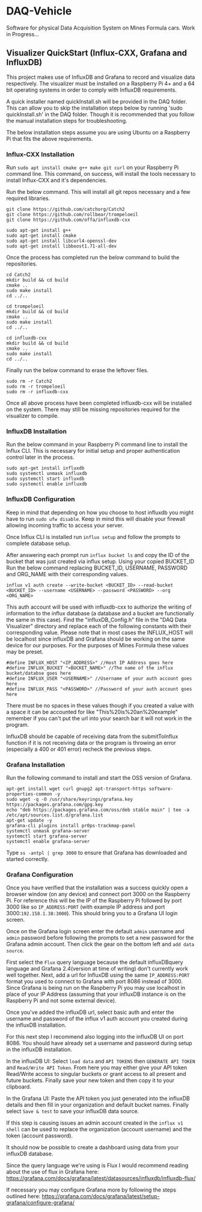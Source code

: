 # DAQ-Vehicle
Software for physical Data Acquisition System on Mines Formula cars. Work in Progress...


## Visualizer QuickStart (Influx-CXX, Grafana and InfluxDB)

This project makes use of InfluxDB and Grafana to record and visualize data respectively. The visualizer must be installed on a Raspberry Pi 4+ and a 64 bit operating systems in order to comply with InfluxDB requirements. 

A quick installer named quickInstall.sh will be provided in the DAQ folder. This can allow you to skip the installation steps below by running 'sudo quickInstall.sh' in the DAQ folder. Though it is recommended that you follow the manual installation steps for troubleshooting.

The below installation steps assume you are using Ubuntu on a Raspberry Pi that fits the above requirements.


### Influx-CXX Installation

Run `sudo apt install cmake g++ make git curl` on your Raspberry Pi command line. This command, on success, will install the tools necessary to install Influx-CXX and it's dependencies.

Run the below command. This will install all git repos necessary and a few required libraries.

```
git clone https://github.com/catchorg/Catch2
git clone https://github.com/rollbear/trompeloeil
git clone https://github.com/offa/influxdb-cxx

sudo apt-get install g++
sudo apt-get install cmake
sudo apt-get install libcurl4-openssl-dev
sudo apt-get install libboost1.71-all-dev
```

Once the process has completed run the below command to build the repositories.

```
cd Catch2
mkdir build && cd build
cmake ..
sudo make install
cd ../..

cd trompeloeil
mkdir build && cd build
cmake ..
sudo make install
cd ../..

cd influxdb-cxx
mkdir build && cd build
cmake ..
sudo make install
cd ../..
```

Finally run the below command to erase the leftover files.

```
sudo rm -r Catch2
sudo rm -r trompeloeil
sudo rm -r influxdb-cxx
```

Once all above process have been completed influxdb-cxx will be installed on the system. There may still be missing repositories required for the visualizer to compile.



### InfluxDB Installation

Run the below command in your Raspberry Pi command line to install the Influx CLI. This is necessary for initial setup and proper authentication control later in the process.

```
sudo apt-get install influxdb
sudo systemctl unmask influxdb
sudo systemctl start influxdb
sudo systemctl enable influxdb
```

### InfluxDB Configuration

Keep in mind that depending on how you choose to host influxdb you might have to run `sudo ufw disable`. Keep in mind this will disable your firewall allowing incoming traffic to access your server.

Once Influx CLI is installed run `influx setup` and follow the prompts to complete database setup.

After answering each prompt run `influx bucket ls` and copy the ID of the bucket that was just created via influx setup. Using your copied BUCKET_ID Run the below command replacing BUCKET_ID, USERNAME, PASSWORD and ORG_NAME with their corresponding values.
```
influx v1 auth create --write-bucket <BUCKET_ID> --read-bucket <BUCKET_ID> --username <USERNAME> --password <PASSWORD> --org <ORG_NAME>
```

This auth account will be used with influxdb-cxx to authorize the writing of information to the influx database (a database and a bucket are functionally the same in this case). Find the "influxDB_Config.h" file in the "DAQ Data Visualizer" directory and replace each of the following constants with their corresponding value. Please note that in most cases the INFLUX_HOST will be localhost since influxDB and Grafana should be working on the same device for our purposes. For the purposes of Mines Formula these values may be preset.

```
#define INFLUX_HOST "<IP_ADDRESS>" //Host IP Address goes here
#define INFLUX_BUCKET "<BUCKET_NAME>" //The name of the influx bucket/databse goes here
#define INFLUX_USER "<USERNAME>" //Username of your auth account goes here
#define INFLUX_PASS "<PASSWORD>" //Password of your auth account goes here
```

There must be no spaces in these values though if you created a value with a space it can be accounted for like "This%20is%20an%20example" remember if you can't put the url into your search bar it will not work in the program.

InfluxDB should be capable of receiving data from the submitToInflux function if it is not receiving data or the program is throwing an error (especially a 400 or 401 error) recheck the previous steps.


### Grafana Installation

Run the following command to install and start the OSS version of Grafana.
```
apt-get install wget curl gnupg2 apt-transport-https software-properties-common -y
sudo wget -q -O /usr/share/keyrings/grafana.key https://packages.grafana.com/gpg.key
echo "deb https://packages.grafana.com/oss/deb stable main" | tee -a /etc/apt/sources.list.d/grafana.list
apt-get update -y
grafana-cli plugins install pr0ps-trackmap-panel
systemctl unmask grafana-server
systemctl start grafana-server
systemctl enable grafana-server
```

Type `ss -antpl | grep 3000` to ensure that Grafana has downloaded and started correctly.


### Grafana Configuration

Once you have verified that the installation was a success quickly open a browser window (on any device) and connect port 3000 on the Raspberry Pi. For reference this will be the IP of the Raspberry Pi followed by port 3000 like so `IP_ADDRESS:PORT` (with example IP address and port 3000:`192.158.1.38:3000`). This should bring you to a Grafana UI login screen.

Once on the Grafana login screen enter the default `admin` username and `admin` password before following the prompts to set a new password for the Grafana admin account. Then click the gear on the bottom left and `add data source`. 

First select the `Flux` query language because the default influxDBquery language and Grafana 2.4(version at time of writing) don't currently work well together. Next, add a url for InfluxDB using the same `IP_ADDRESS:PORT` format you used to connect to Grafana with port 8086 instead of 3000. Since Grafana is being run on the Raspberry Pi you may use localhost in place of your IP Address (assuming that your influxDB instance is on the Raspberry Pi and not some external device). 

Once you've added the influxDB url, select basic auth and enter the username and password of the influx v1 auth account you created during the influxDB installation. 

For this next step I recommend also logging into the influxDB UI on port 8086. You should have already set a username and password during setup in the influxDB installation.

In the influxDB UI: Select `load data` and `API TOKENS` then `GENERATE API TOKEN` and `Read/Write API Token`. From here you may either give your API token Read/Write access to singular buckets or grant access to all present and future buckets. Finally save your new token and then copy it to your clipboard.

In the Grafana UI: Paste the API token you just generated into the influxDB details and then fill in your organization and default bucket names. Finally select `Save & test` to save your influxDB data source.

If this step is causing issues an admin account created in the `influx v1 shell` can be used to replace the organization (account username) and the token (account password).

It should now be possible to create a dashboard using data from your influxDB database. 

Since the query language we're using is Flux I would recommend reading about the use of flux in Grafana here: https://grafana.com/docs/grafana/latest/datasources/influxdb/influxdb-flux/

If necessary you may configure Grafana more by following the steps outlined here: https://grafana.com/docs/grafana/latest/setup-grafana/configure-grafana/

